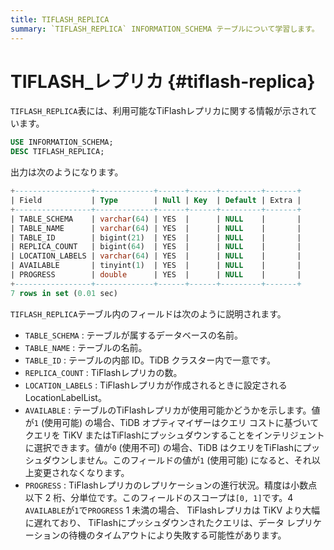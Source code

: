 ```yaml
---
title: TIFLASH_REPLICA
summary: `TIFLASH_REPLICA` INFORMATION_SCHEMA テーブルについて学習します。
---
```


# TIFLASH_レプリカ {#tiflash-replica}

`TIFLASH_REPLICA`表には、利用可能なTiFlashレプリカに関する情報が示されています。

```sql
USE INFORMATION_SCHEMA;
DESC TIFLASH_REPLICA;
```

出力は次のようになります。

```sql
+-----------------+-------------+------+------+---------+-------+
| Field           | Type        | Null | Key  | Default | Extra |
+-----------------+-------------+------+------+---------+-------+
| TABLE_SCHEMA    | varchar(64) | YES  |      | NULL    |       |
| TABLE_NAME      | varchar(64) | YES  |      | NULL    |       |
| TABLE_ID        | bigint(21)  | YES  |      | NULL    |       |
| REPLICA_COUNT   | bigint(64)  | YES  |      | NULL    |       |
| LOCATION_LABELS | varchar(64) | YES  |      | NULL    |       |
| AVAILABLE       | tinyint(1)  | YES  |      | NULL    |       |
| PROGRESS        | double      | YES  |      | NULL    |       |
+-----------------+-------------+------+------+---------+-------+
7 rows in set (0.01 sec)
```

`TIFLASH_REPLICA`テーブル内のフィールドは次のように説明されます。

-   `TABLE_SCHEMA` : テーブルが属するデータベースの名前。
-   `TABLE_NAME` : テーブルの名前。
-   `TABLE_ID` : テーブルの内部 ID。TiDB クラスター内で一意です。
-   `REPLICA_COUNT` : TiFlashレプリカの数。
-   `LOCATION_LABELS` : TiFlashレプリカが作成されるときに設定される LocationLabelList。
-   `AVAILABLE` : テーブルのTiFlashレプリカが使用可能かどうかを示します。値が`1` (使用可能) の場合、TiDB オプティマイザーはクエリ コストに基づいてクエリを TiKV またはTiFlashにプッシュダウンすることをインテリジェントに選択できます。値が`0` (使用不可) の場合、TiDB はクエリをTiFlashにプッシュダウンしません。このフィールドの値が`1` (使用可能) になると、それ以上変更されなくなります。
-   `PROGRESS` : TiFlashレプリカのレプリケーションの進行状況。精度は小数点以下 2 桁、分単位です。このフィールドのスコープは`[0, 1]`です。4 `AVAILABLE`が`1`で`PROGRESS` 1 未満の場合、 TiFlashレプリカは TiKV より大幅に遅れており、 TiFlashにプッシュダウンされたクエリは、データ レプリケーションの待機のタイムアウトにより失敗する可能性があります。
